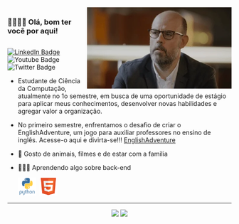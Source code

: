 <img src = "banner.webp" width = "325px" align = "right">

### 🫱🏼‍🫲🏻 Olá, bom ter você por aqui!
##

 <div id="badges">
  <a href = "https://github.com/risoflorais">
    <img src="https://img.shields.io/badge/LinkedIn-blue?style=for-the-badge&logo=linkedin&logoColor=white" alt="LinkedIn Badge"/>
  </a>
  <img src="https://img.shields.io/badge/YouTube-red?style=for-the-badge&logo=youtube&logoColor=white" alt="Youtube Badge"/>
  <img src="https://img.shields.io/badge/Twitter-blue?style=for-the-badge&logo=twitter&logoColor=white" alt="Twitter Badge"/>
 </div>
 
- Estudante de Ciência da Computação, atualmente no 1o semestre, em busca de uma oportunidade de estágio para aplicar meus conhecimentos, desenvolver novas habilidades e agregar valor a organização.

- No primeiro semestre, enfrentamos o desafio de criar o EnglishAdventure, um jogo para auxiliar professores no ensino de inglês.
Acesse-o aqui e divirta-se!!! [EnglishAdventure](https://github.com/UNIVEM-BCC-BSI/EnglishAdventure)


- 💙 Gosto de animais, filmes e de estar com a familia
- 🧑🏻‍💻 Aprendendo algo sobre back-end
  <div>
  <img src="https://github.com/devicons/devicon/blob/master/icons/python/python-original-wordmark.svg" title="Python" alt="Python" width="40" height="40"/>&nbsp;
  <img src="https://github.com/devicons/devicon/blob/master/icons/html5/html5-original.svg" title="HTML5" alt="HTML" width="40" height="40"/>&nbsp;
</div>

---


<div align = "center">
<img src="https://github-readme-stats.vercel.app/api/top-langs/?username=JoaoGaiato&show_icons=true&theme=bear&count_private=true"/>
<img src="https://github-readme-stats.vercel.app/api?username=JoaoGaiato&show_icons=true&show_icons=true&theme=bear&count_private=true" />
</div>
